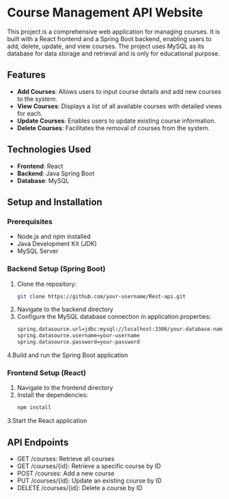 # Course Management API Website

This project is a comprehensive web application for managing courses. It is built with a React frontend and a Spring Boot backend, enabling users to add, delete, update, and view courses. The project uses MySQL as its database for data storage and retrieval and is only for educational purpose.

## Features
- **Add Courses**: Allows users to input course details and add new courses to the system.
- **View Courses**: Displays a list of all available courses with detailed views for each.
- **Update Courses**: Enables users to update existing course information.
- **Delete Courses**: Facilitates the removal of courses from the system.

## Technologies Used
- **Frontend**: React
- **Backend**: Java Spring Boot
- **Database**: MySQL

## Setup and Installation

### Prerequisites
- Node.js and npm installed
- Java Development Kit (JDK)
- MySQL Server

### Backend Setup (Spring Boot)
1. Clone the repository:
   ```bash
   git clone https://github.com/your-username/Rest-api.git
2. Navigate to the backend directory
3. Configure the MySQL database connection in application.properties:
    ```bash
    spring.datasource.url=jdbc:mysql://localhost:3306/your-database-name
    spring.datasource.username=your-username
    spring.datasource.password=your-password
4.Build and run the Spring Boot application

### Frontend Setup (React)
1. Navigate to the frontend directory
2. Install the dependencies:
    ```bash
    npm install
3.Start the React application


## API Endpoints
- GET /courses: Retrieve all courses
- GET /courses/{id}: Retrieve a specific course by ID
- POST /courses: Add a new course
- PUT /courses/{id}: Update an existing course by ID
- DELETE /courses/{id}: Delete a course by ID


